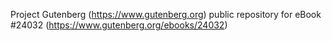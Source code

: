 Project Gutenberg (https://www.gutenberg.org) public repository for eBook #24032 (https://www.gutenberg.org/ebooks/24032)
